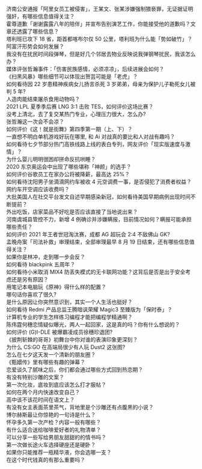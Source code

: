 济南公安通报「阿里女员工被侵害」，王某文、张某涉嫌强制猥亵罪，无证据证明强奸，有哪些信息值得关注？  
霍尊道歉「谢谢露露八年的陪伴」并宣布告别演艺工作，你能接受他的道歉吗？文章还透露了哪些信息？  
塔利班已攻下 18 省，距首都喀布尔仅 50 公里，塔利班为什么能「势如破竹」？阿富汗形势会如何发展？  
我没有在扰民时间段弹琴，但是好几个邻居去物业反映说我弹钢琴扰民，我该怎么办？  
媒体评张哲瀚事件：「伤害民族感情，必须凉凉」，后续进展会如何？  
《扫黑风暴》哪些细节可以体现出贺芸可能是「老虎」？  
如何看待因 22 岁患精神疾病女儿扬言杀死 3 岁弟弟，母亲为保护儿子勒死女儿被判 5 年?  
人造肉能结束屠杀食用动物吗？  
2021 LPL 夏季季后赛 LNG 3:1 击败 TES，如何评价这场比赛？  
没考上清北，去了复交某热门专业，心理压力很大，怎么办?  
张哲瀚这一次会不会凉？  
如何评价《这！就是街舞》第四季第一期（上、下）？  
一直想不明白单机游戏好玩在哪里, 和 Ai 对战真的要比和人对战有趣吗？  
如何看待七夕节部分热门高铁线路上线的表白专列，网友评价「现实版速度与激情」？  
为什么婴儿明明很困却拼命反抗哄睡？  
2020 东京奥运会中出现了哪些堪称「神颜」的选手？  
如何评价谷歌员工在家办公将被降薪，最高达 25%？  
如何看待沈阳男子坐滴滴网约车被收 4 元空调费一事，是否侵犯了消费者权益？网约车开空调应该收费吗？  
大批美国人在社交平台发文自述早期感染新冠，如何看待美国早期病例出现时间不断提前？  
外出吃饭，店家菜品不好吃是否应该直接了当地说出来？  
河南虞城县管控不力，新增 4 例确诊并涉嫌瞒报，目前情况如何？瞒报可能承担哪些责任？  
如何评价 2021 年王者世冠淘汰赛，成都 AG 超玩会 2:4 不敌佛山 GK?  
孟晚舟案「司法补救」审理结束，全部审理最早 8 月 19 日结束，还有哪些信息值得关注？  
如果你是林冲，走到哪一步会反？  
如何看待 blackpink 五周年？  
如何看待小米取消 MIX4 防丢失模式的无卡联网功能？这背后是否是出于安全考虑还是另有原因？  
用笔记本电脑玩《原神》得什么样的配置？  
哪句话你喜欢了很久?  
是什么原因让你突然意识到，其实一个人生活也挺好？  
如何看待 Redmi 产品总监王腾暗讽荣耀 Magic3 至臻版为「保时泰」？  
计算机专业的学生怎样练习编程才能把编程学精通啊？  
陈伟霆何穗恋情疑似曝光，两人一起回家，这是真的吗？你有什么想说的？  
如何评价 (G)I-DLE 被爆霸凌成员徐穗珍退团?  
《披荆斩棘的哥哥》初舞台中你对谁的表演印象更深刻？  
为什么 CS:GO 在高端局很少有人玩 Dust2 这张图?  
怎么在七夕这天发一个清新的朋友圈？  
《甄嬛传》里有哪些有趣的弹幕？  
恋爱谈久了腻味之后，你们都会通过哪些方式回到热恋期？  
有没有特别沙雕的文案？  
第一次化妆，底妆到底应该怎么打才服帖？  
如何在两个月内快速改变自己？  
高中该不该花时间在语文上？  
有没有女主表面茶里茶气，背地里是个沙雕还有点腹黑的小说？  
博尔赫斯最让你惊艳的一句诗是什么？  
怀孕多久第一次产检？内容一般有哪些？  
有什么适合送给咖啡爱好者的礼物清单？  
可以分享一些写给男朋友甜甜的的情书吗？  
第一次做长途火车选择硬座还是硬卧？  
如果你只能推荐一瓶精华液，你会选哪一支？  
在这个时代钱真的有那么重要吗？  
